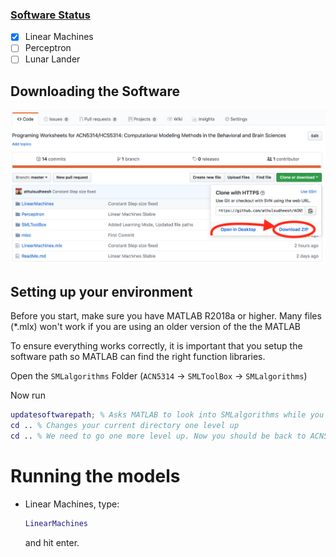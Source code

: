### <u>Software Status</u>

- [x] Linear Machines 
- [ ] Perceptron
- [ ] Lunar Lander

## Downloading the Software 

![](./misc/how_to_download.png)

## Setting up your environment 

Before you start, make sure you have MATLAB R2018a or higher. Many files (*.mlx) won't work if you are using an older version of the the MATLAB 

To ensure everything works correctly, it is important that you setup the software path so MATLAB can find the right function libraries.

Open the `SMLalgorithms` Folder (`ACN5314` &rarr; `SMLToolBox` &rarr; `SMLalgorithms`)

Now run

```matlab
updatesoftwarepath; % Asks MATLAB to look into SMLalgorithms while you run programs in this session 
cd .. % Changes your current directory one level up
cd .. % We need to go one more level up. Now you should be back to ACN5314 directory

```



# Running the models 

- Linear Machines, type:

  ```matlab
  LinearMachines
  ```

  and hit enter.



